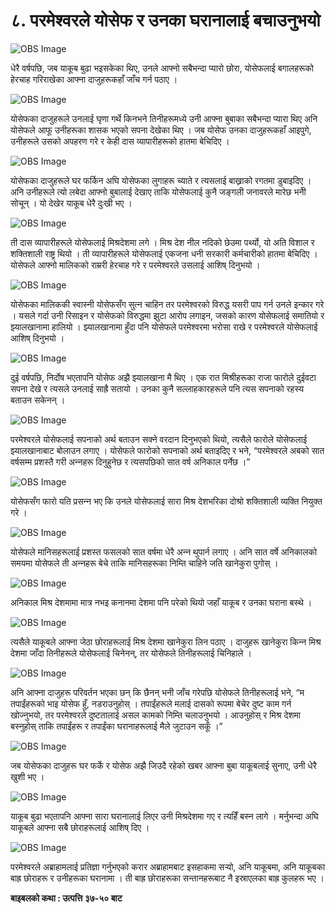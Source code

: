 # ८. परमेश्‍वरले योसेफ र उनका घरानालाई बचाउनुभयो

![OBS Image](https://cdn.door43.org/obs/jpg/360px/obs-en-08-01.jpg)

धेरै वर्षपछि, जब याकूब बुढा भइसकेका थिए, उनले आफ्नो सबैभन्दा प्यारो छोरा, योसेफलाई बगालहरूको हेरचाह गरिराखेका आफ्ना दाजुहरूकहाँ जाँच गर्न पठाए ।

![OBS Image](https://cdn.door43.org/obs/jpg/360px/obs-en-08-02.jpg)

योसेफका दाजुहरूले उनलाई घृणा गर्थे किनभने तिनीहरूमध्ये उनी आफ्ना बुबाका सबैभन्दा प्यारा थिए अनि योसेफले आफू उनीहरूका शासक भएको सपना देखेका थिए । जब योसेफ उनका दाजुहरूकहाँ आइपुगे, उनीहरूले उसको अपहरण गरे र केही दास व्यापारीहरूको हातमा बेचिदिए ।

![OBS Image](https://cdn.door43.org/obs/jpg/360px/obs-en-08-03.jpg)

योसेफका दाजुहरूले घर फर्किन अघि योसेफका लुगाहरू च्याते र त्यसलाई बाख्राको रगतमा डुबाइदिए । अनि उनीहरूले त्यो लबेदा आफ्नो बुबालाई देखाए ताकि योसेफलाई कुनै जङ्गली जनावरले मारेछ भनीे सोचून् । यो देखेर याकूब धेरै दुःखी भए ।

![OBS Image](https://cdn.door43.org/obs/jpg/360px/obs-en-08-04.jpg)

ती दास व्यापारीहरूले योसेफलाई मिश्रदेशमा लगे । मिश्र देश नील नदिको छेउमा पर्थ्यो, यो अति विशाल र शक्तिशाली राष्ट्र थियो । ती व्यापारीहरूले योसेफलाई एकजना धनी सरकारी कर्मचारीको हातमा बेचिदिए । योसेफले आफ्नो मालिकको राम्ररी हेरचाह गरे र परमेश्‍वरले उसलाई आशिष् दिनुभयो ।

![OBS Image](https://cdn.door43.org/obs/jpg/360px/obs-en-08-05.jpg)

योसेफका मालिककी स्वास्‍नी योसेफसँग सुत्‍न चाहिन तर परमेश्‍वरको विरुद्ध यसरी पाप गर्न उनले इन्कार गरे । यसले गर्दा उनी रिसाइन र योसेफको विरुद्धमा झुटा आरोप लगाइन, जसको कारण योसेफलाई समातियो र झ्यालखानामा हालियो । झ्यालखानामा हुँदा पनि योसेफले परमेश्‍वरमा भरोसा राखे र परमेश्‍वरले योसेफलाई आशिष् दिनुभयो ।

![OBS Image](https://cdn.door43.org/obs/jpg/360px/obs-en-08-06.jpg)

दुई वर्षपछि, निर्दोष भएतापनि योसेफ अझै झ्यालखाना मै थिए । एक रात मिश्रीहरूका राजा फारोले दुईवटा सपना देखे र त्यसले उनलाई साह्रै सतायो । उनका कुनै सल्लाहकारहरूले पनि त्यस सपनाको रहस्य बताउन सकेनन् ।

![OBS Image](https://cdn.door43.org/obs/jpg/360px/obs-en-08-07.jpg)

परमेश्‍वरले योसेफलाई सपनाको अर्थ बताउन सक्ने वरदान दिनुभएको थियो, त्यसैले फारोले योसेफलाई झ्यालखानाबाट बोलाउन लगाए । योसेफले फारोको सपनाको अर्थ बताइदिए र भने, “परमेश्‍वरले अबको सात वर्षसम्म प्रशस्तै गरी अन्‍नहरू दिनुहुनेछ र त्यसपछिको सात वर्ष अनिकाल पर्नेछ ।”

![OBS Image](https://cdn.door43.org/obs/jpg/360px/obs-en-08-08.jpg)

योसेफसँग फारो यति प्रसन्‍न भए कि उनले योसेफलाई सारा मिश्र देशभरिका दोश्रो शक्तिशाली व्यक्ति नियुक्त गरे ।​

![OBS Image](https://cdn.door43.org/obs/jpg/360px/obs-en-08-09.jpg)

योसेफले मानिसहरूलाई प्रशस्त फसलको सात वर्षमा धेरै अन्‍न थुपार्न लगाए । अनि सात वर्षे अनिकालको समयमा योसेफले ती अन्‍नहरू बेचे ताकि मानिसहरूका निम्ति चाहिने जति खानेकुरा पुगोस् ।

![OBS Image](https://cdn.door43.org/obs/jpg/360px/obs-en-08-10.jpg)

अनिकाल मिश्र देशमामा मात्र नभइ कनानमा देशमा पनि परेको थियो जहाँ याकूब र उनका घराना बस्‍थे ।

![OBS Image](https://cdn.door43.org/obs/jpg/360px/obs-en-08-11.jpg)

त्यसैले याकूबले आफ्ना जेठा छोराहरूलाई मिश्र देशमा खानेकुरा लिन पठाए । दाजुहरू खानेकुरा किन्‍न मिश्र देशमा जाँदा तिनीहरूले योसेफलाई चिनेनन्, तर योसेफले तिनीहरूलाई चिनिहाले ।

![OBS Image](https://cdn.door43.org/obs/jpg/360px/obs-en-08-12.jpg)

अनि आफ्ना दाजुहरू परिवर्तन भएका छन् कि छैनन् भनी जाँच गरेपछि योसेफले तिनीहरूलाई भने, “म तपाईंहरूको भाइ योसेफ हुँ, नडराउनुहोस् । तपाईंहरूले मलाई दासको रूपमा बेचेर दुष्ट काम गर्न खोज्‍नुभयो, तर परमेश्‍वरले दुष्टतालाई असल कामको निम्ति चलाउनुभयो । आउनुहोस् र मिश्र देशमा बस्‍नुहोस् ताकि तपाईंहरू र तपाईंका घरानाहरूलाई मैले जुटाउन सकूँ ।”

![OBS Image](https://cdn.door43.org/obs/jpg/360px/obs-en-08-13.jpg)

जब योसेफका दाजुहरू घर फर्के र योसेफ अझै जिउदै रहेको खबर आफ्ना बुबा याकूबलाई सुनाए, उनी धेरै खुशी भए ।

![OBS Image](https://cdn.door43.org/obs/jpg/360px/obs-en-08-14.jpg)

याकूब बुढा भएतापनि आफ्ना सारा घरानालाई लिएर उनी मिश्रदेशमा गए र त्यहिँ बस्‍न लागे । मर्नुभन्दा अघि याकूबले आफ्ना सबै छोराहरूलाई आशिष् दिए ।

![OBS Image](https://cdn.door43.org/obs/jpg/360px/obs-en-08-15.jpg)

परमेश्‍वरले अब्राहामलाई प्रतिज्ञा गर्नुभएको करार अब्राहामबाट इसहाकमा सर्‍यो, अनि याकूबमा, अनि याकूबका बाह्र छोराहरू र उनीहरूका घरानामा । ती बाह्र छोराहरूका सन्तानहरूबाट नै इस्राएलका बाह्र कुलहरू भए ।

__बाइबलको कथा : उत्पत्ति ३७-५० बाट__
